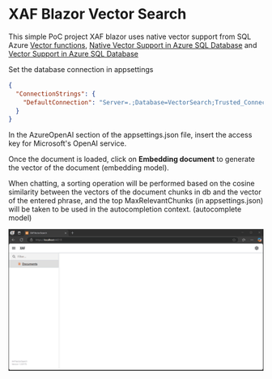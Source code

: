 # XAF Blazor Vector Search

This simple PoC project XAF blazor uses native vector support from SQL Azure [Vector functions](https://learn.microsoft.com/en-us/sql/t-sql/functions/vector-functions-transact-sql?view=azuresqldb-current), [Native Vector Support in Azure SQL Database](https://devblogs.microsoft.com/azure-sql/exciting-announcement-public-preview-of-native-vector-support-in-azure-sql-database/) and [Vector Support in Azure SQL Database](https://devblogs.microsoft.com/azure-sql/announcing-eap-native-vector-support-in-azure-sql-database/)

Set the database connection in appsettings

```json
{
  "ConnectionStrings": {
	"DefaultConnection": "Server=.;Database=VectorSearch;Trusted_Connection=True;MultipleActiveResultSets=true"
  }
}
```	

In the AzureOpenAI section of the appsettings.json file, insert the access key for Microsoft's OpenAI service.

Once the document is loaded, click on **Embedding document** to generate the vector of the document (embedding model).

When chatting, a sorting operation will be performed based on the cosine similarity between the vectors of the document chunks in db and the vector of the entered phrase, and the top MaxRelevantChunks (in appsettings.json) will be taken to be used in the autocompletion context.
(autocomplete model)


![Vector Search](XAFVectorSearch.Blazor.Server/Media/VectorSearch.gif)
